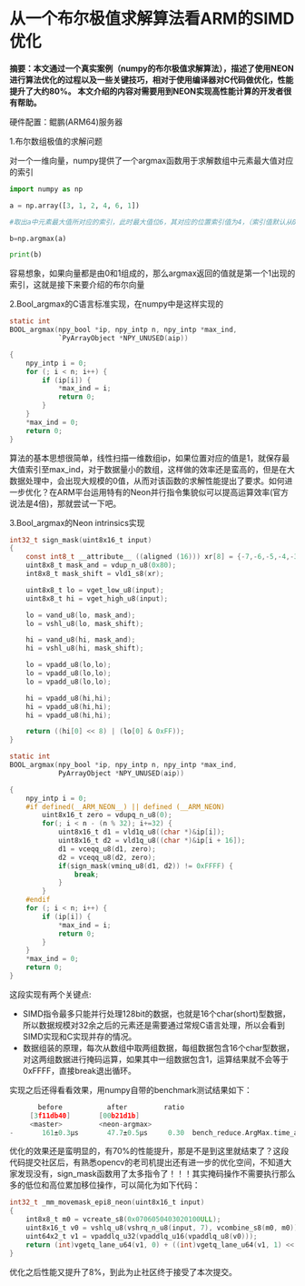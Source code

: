 # 从一个布尔极值求解算法看ARM的SIMD优化

**摘要：本文通过一个真实案例（numpy的布尔极值求解算法），描述了使用NEON进行算法优化的过程以及一些关键技巧，相对于使用编译器对C代码做优化，性能提升了大约80%。 本文介绍的内容对需要用到NEON实现高性能计算的开发者很有帮助。**

硬件配置：鲲鹏(ARM64)服务器

1.布尔数组极值的求解问题

对一个一维向量，numpy提供了一个argmax函数用于求解数组中元素最大值对应的索引

```python
import numpy as np

a = np.array([3, 1, 2, 4, 6, 1])

#取出a中元素最大值所对应的索引，此时最大值位6，其对应的位置索引值为4，（索引值默认从0开始）

b=np.argmax(a)

print(b)
```

容易想象，如果向量都是由0和1组成的，那么argmax返回的值就是第一个1出现的索引，这就是接下来要介绍的布尔向量

2.Bool_argmax的C语言标准实现，在numpy中是这样实现的

```c
static int
BOOL_argmax(npy_bool *ip, npy_intp n, npy_intp *max_ind,
            `PyArrayObject *NPY_UNUSED(aip))

{
    npy_intp i = 0;
    for (; i < n; i++) {
        if (ip[i]) {
            *max_ind = i;
            return 0;
        }
    }
    *max_ind = 0;
    return 0;
}
```

算法的基本思想很简单，线性扫描一维数组ip，如果位置对应的值是1，就保存最大值索引至max_ind，对于数据量小的数组，这样做的效率还是蛮高的，但是在大数据处理中，会出现大规模的0值，从而对该函数的求解性能提出了要求。如何进一步优化？在ARM平台运用特有的Neon并行指令集貌似可以提高运算效率(官方说法是4倍)，那就尝试一下吧。

3.Bool_argmax的Neon intrinsics实现

```c
int32_t sign_mask(uint8x16_t input)
{
    const int8_t __attribute__ ((aligned (16))) xr[8] = {-7,-6,-5,-4,-3,-2,-1,0};
    uint8x8_t mask_and = vdup_n_u8(0x80);
    int8x8_t mask_shift = vld1_s8(xr);

    uint8x8_t lo = vget_low_u8(input);
    uint8x8_t hi = vget_high_u8(input);

    lo = vand_u8(lo, mask_and);
    lo = vshl_u8(lo, mask_shift);

    hi = vand_u8(hi, mask_and);
    hi = vshl_u8(hi, mask_shift);

    lo = vpadd_u8(lo,lo);
    lo = vpadd_u8(lo,lo);
    lo = vpadd_u8(lo,lo);

    hi = vpadd_u8(hi,hi);
    hi = vpadd_u8(hi,hi);
    hi = vpadd_u8(hi,hi);

    return ((hi[0] << 8) | (lo[0] & 0xFF));
}

static int
BOOL_argmax(npy_bool *ip, npy_intp n, npy_intp *max_ind,
            PyArrayObject *NPY_UNUSED(aip))

{
    npy_intp i = 0;
    #if defined(__ARM_NEON__) || defined (__ARM_NEON)
        uint8x16_t zero = vdupq_n_u8(0);
        for(; i < n - (n % 32); i+=32) {
            uint8x16_t d1 = vld1q_u8((char *)&ip[i]);
            uint8x16_t d2 = vld1q_u8((char *)&ip[i + 16]);
            d1 = vceqq_u8(d1, zero);
            d2 = vceqq_u8(d2, zero);
            if(sign_mask(vminq_u8(d1, d2)) != 0xFFFF) {
                break;
            }
        }
	#endif
    for (; i < n; i++) {
        if (ip[i]) {
            *max_ind = i;
            return 0;
        }
    }
    *max_ind = 0;
    return 0;
}
```

这段实现有两个关键点:

- SIMD指令最多只能并行处理128bit的数据，也就是16个char(short)型数据，所以数据规模对32余之后的元素还是需要通过常规C语言处理，所以会看到SIMD实现和C实现并存的情况。
- 数据组装的原理，每次从数组中取两组数据，每组数据包含16个char型数据，对这两组数据进行掩码运算，如果其中一组数据包含1，运算结果就不会等于0xFFFF，直接break退出循环。

实现之后还得看看效果，用numpy自带的benchmark测试结果如下：

```C
       before           after         ratio
     [3f11db40]       [00b21d1b]
     <master>         <neon-argmax>
-       161±0.3μs       47.7±0.5μs     0.30  bench_reduce.ArgMax.time_argmax(<class 'bool'>)
```

优化的效果还是蛮明显的，有70%的性能提升，那是不是到这里就结束了？这段代码提交社区后，有熟悉opencv的老司机提出还有进一步的优化空间，不知道大家发现没有，sign_mask函数用了太多指令了！！！其实掩码操作不需要执行那么多的低位和高位累加移位操作，可以简化为如下代码：

```c
int32_t _mm_movemask_epi8_neon(uint8x16_t input)
{
    int8x8_t m0 = vcreate_s8(0x0706050403020100ULL);
    uint8x16_t v0 = vshlq_u8(vshrq_n_u8(input, 7), vcombine_s8(m0, m0));
    uint64x2_t v1 = vpaddlq_u32(vpaddlq_u16(vpaddlq_u8(v0)));
    return (int)vgetq_lane_u64(v1, 0) + ((int)vgetq_lane_u64(v1, 1) << 8);
}
```

优化之后性能又提升了8%，到此为止社区终于接受了本次提交。